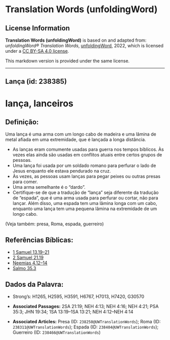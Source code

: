 # Translation Words (unfoldingWord)

## License Information

**Translation Words (unfoldingWord)** is based on and adapted from: _unfoldingWord® Translation Words_, [unfoldingWord](https://unfoldingword.org/utw), 2022, which is licensed under a [CC BY-SA 4.0 license](https://creativecommons.org/licenses/by-sa/4.0/legalcode.en).

This markdown version is provided under the same license.



--------------------------------

## Lança (id: 238385)

lança, lanceiros
================

Definição:
----------

Uma lança é uma arma com um longo cabo de madeira e uma lâmina de metal afiada em uma extremidade, que é lançada a longa distância.

* As lanças eram comumente usadas para guerra nos tempos bíblicos. Às vezes elas ainda são usadas em conflitos atuais entre certos grupos de pessoas.
* Uma lança foi usada por um soldado romano para perfurar o lado de Jesus enquanto ele estava pendurado na cruz.
* Às vezes, as pessoas usam lanças para pegar peixes ou outras presas para comer.
* Uma arma semelhante é o “dardo”.
* Certifique\-se de que a tradução de “lança” seja diferente da tradução de “espada”, que é uma arma usada para perfurar ou cortar, não para lançar. Além disso, uma espada tem uma lâmina longa com um cabo, enquanto uma lança tem uma pequena lâmina na extremidade de um longo cabo.

(Veja também: presa, Roma, espada, guerreiro)

Referências Bíblicas:
---------------------

* [1 Samuel 13\.19–21](https://ref.ly/1Sam13:19-1Sam13:21)
* [2 Samuel 21\.19](https://ref.ly/2Sam21:19)
* [Neemias 4\.12–14](https://ref.ly/Neh4:12-Neh4:14)
* [Salmo 35\.3](https://ref.ly/Ps35:3)

Dados da Palavra:
-----------------

* Strong’s: H1265, H2595, H3591, H6767, H7013, H7420, G30570

* **Associated Passages:** 2SA 21:19; NEH 4:13; NEH 4:16; NEH 4:21; PSA 35:3; JHN 19:34; 1SA 13:19–1SA 13:21; NEH 4:12–NEH 4:14
* **Associated Articles:** Presa (ID: `238250@UWTranslationWords`); Roma (ID: `238311@UWTranslationWords`); Espada (ID: `238404@UWTranslationWords`); Guerreiro (ID: `238466@UWTranslationWords`)

